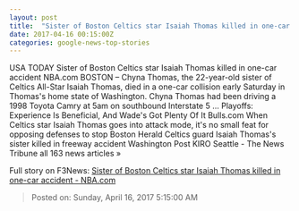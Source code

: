 ```yaml
---
layout: post
title:  "Sister of Boston Celtics star Isaiah Thomas killed in one-car accident - NBA.com"
date: 2017-04-16 00:15:00Z
categories: google-news-top-stories
---
```


USA TODAY Sister of Boston Celtics star Isaiah Thomas killed in one-car accident NBA.com BOSTON – Chyna Thomas, the 22-year-old sister of Celtics All-Star Isaiah Thomas, died in a one-car collision early Saturday in Thomas's home state of Washington. Chyna Thomas had been driving a 1998 Toyota Camry at 5am on southbound Interstate 5 ... Playoffs: Experience Is Beneficial, And Wade's Got Plenty Of It Bulls.com When Celtics star Isaiah Thomas goes into attack mode, it's no small feat for opposing defenses to stop Boston Herald Celtics guard Isaiah Thomas's sister killed in freeway accident Washington Post KIRO Seattle - The News Tribune all 163 news articles »


Full story on F3News: [Sister of Boston Celtics star Isaiah Thomas killed in one-car accident - NBA.com](http://www.f3nws.com/n/EGjWQH)

> Posted on: Sunday, April 16, 2017 5:15:00 AM
